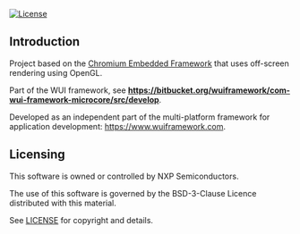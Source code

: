 [![License](https://img.shields.io/badge/License-BSD%203--Clause-blue.svg?style=flat)](LICENSE)

## Introduction
Project based on the [Chromium Embedded Framework](https://bitbucket.org/chromiumembedded/cef) that uses off-screen rendering using OpenGL.

Part of the WUI framework, see **https://bitbucket.org/wuiframework/com-wui-framework-microcore/src/develop**.

Developed as an independent part of the multi-platform framework for application development: https://www.wuiframework.com.

## Licensing
This software is owned or controlled by NXP Semiconductors.

The use of this software is governed by the BSD-3-Clause Licence distributed with this material.

See [LICENSE](LICENSE) for copyright and details.
